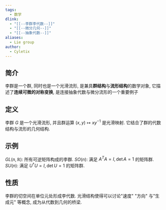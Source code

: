 ```yaml
---
tags:
  - 数学
dlink:
  - "[[--李群李代数--]]"
  - "[[--微分几何--]]"
  - "[[--抽象代数--]]"
aliases:
  - Lie group
author:
  - Cyletix
---
```

## 简介
李群是一个群, 同时也是一个光滑流形, 是兼具**群结构**与**流形结构**的数学对象, 它描述了**连续可微的对称变换**, 是连接抽象代数与微分流形的一个重要例子
## 定义
李群 $G$ 是一个光滑流形, 并且群运算 $(x,y) \mapsto xy^{-1}$ 是光滑映射. 
它结合了群的代数结构与流形的几何结构. 
## 示例
$GL(n, ℝ)$: 所有可逆矩阵构成的李群. 
$SO(n)$: 满足 $A^TA = I, \det A = 1$ 的矩阵群. 
$SU(n)$: 满足 $U^\dagger U = I, \det U = 1$ 的矩阵群. 
## 性质
李群的切空间在单位元处形成李代数. 
光滑结构使得可以讨论"速度" "方向" 与"生成元" 等概念, 成为从代数到几何的桥梁. 

